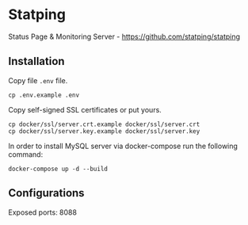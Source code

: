 # Statping

Status Page & Monitoring Server - https://github.com/statping/statping

## Installation

Copy file `.env` file.

```
cp .env.example .env
```

Copy self-signed SSL certificates or put yours.

```
cp docker/ssl/server.crt.example docker/ssl/server.crt
cp docker/ssl/server.key.example docker/ssl/server.key
```

In order to install MySQL server via docker-compose run the following command:

```
docker-compose up -d --build
```

## Configurations

Exposed ports: 8088
